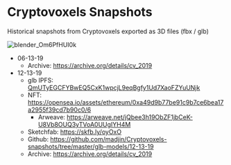 # Cryptovoxels Snapshots

Historical snapshots from Cryptovoxels exported as 3D files (fbx / glb)

![blender_Om6PfHUI0k](https://user-images.githubusercontent.com/32600939/200195357-96af1b32-a6fd-4993-88b0-cfb85c5564fb.png)

- 06-13-19
  - Archive: https://archive.org/details/cv_2019
- 12-13-19
  - glb IPFS: [QmUTyEGCFYBwEQ5CxK1wpcjL9eqBgfy1Ud7XaoFZYuUNjk](https://gateway.pinata.cloud/ipfs/QmUTyEGCFYBwEQ5CxK1wpcjL9eqBgfy1Ud7XaoFZYuUNjk/)
  - NFT: https://opensea.io/assets/ethereum/0xa49d9b77be91c9b7ce6bea17a2955f39cd7b90c0/6
    - Arweave: https://arweave.net/jQbee3h19ObZF1jbCeK-U8Vb8OUQ3yTVoA0UUgIYH4M
  - Sketchfab: https://skfb.ly/oyOxO
  - Github: https://github.com/madjin/Cryptovoxels-snapshots/tree/master/glb-models/12-13-19
  - Archive: https://archive.org/details/cv_2019
